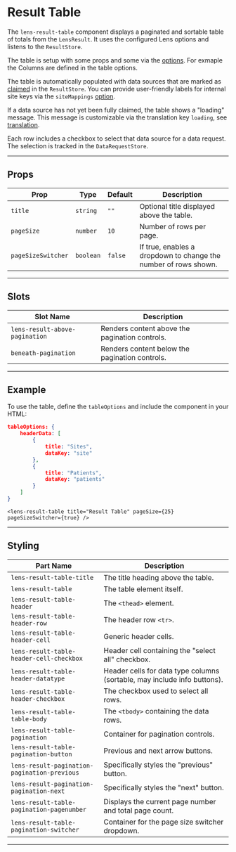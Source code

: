 # Result Table

The `lens-result-table` component displays a paginated and sortable table of totals from the `LensResult`. It uses the configured Lens options and listens to the `ResultStore`.

The table is setup with some props and some via the [options](https://samply.github.io/lens/docs/types/TableOptions.html). For exmaple the Columns are defined in the table options.

The table is automatically populated with data sources that are marked as [claimed](https://github.com/samply/lens/blob/64c88231bdaf40062998f72f92e2d49afe213755/src/stores/response.ts#L12C1-L13C1) in the `ResultStore`. You can provide user-friendly labels for internal site keys via the `siteMappings` [option](https://samply.github.io/lens/docs/types/LensOptions.html#sitemappings).

If a data source has not yet been fully claimed, the table shows a "loading" message. This message is customizable via the translation key `loading`, see [translation](../guide/translations.md).

Each row includes a checkbox to select that data source for a data request. The selection is tracked in the `DataRequestStore`.

---

## Props

| Prop               | Type      | Default | Description                                                     |
| ------------------ | --------- | ------- | --------------------------------------------------------------- |
| `title`            | `string`  | `""`    | Optional title displayed above the table.                       |
| `pageSize`         | `number`  | `10`    | Number of rows per page.                                        |
| `pageSizeSwitcher` | `boolean` | `false` | If true, enables a dropdown to change the number of rows shown. |

---

## Slots

| Slot Name                      | Description                                    |
| ------------------------------ | ---------------------------------------------- |
| `lens-result-above-pagination` | Renders content above the pagination controls. |
| `beneath-pagination`           | Renders content below the pagination controls. |

---

## Example

To use the table, define the `tableOptions` and include the component in your HTML:

```json
tableOptions: {
    headerData: [
        {
            title: "Sites",
            dataKey: "site"
        },
        {
            title: "Patients",
            dataKey: "patients"
        }
    ]
}
```

```svelte
<lens-result-table title="Result Table" pageSize={25} pageSizeSwitcher={true} />
```

---

## Styling

| Part Name                                    | Description                                                              |
| -------------------------------------------- | ------------------------------------------------------------------------ |
| `lens-result-table-title`                    | The title heading above the table.                                       |
| `lens-result-table`                          | The table element itself.                                                |
| `lens-result-table-header`                   | The `<thead>` element.                                                   |
| `lens-result-table-header-row`               | The header row `<tr>`.                                                   |
| `lens-result-table-header-cell`              | Generic header cells.                                                    |
| `lens-result-table-header-cell-checkbox`     | Header cell containing the "select all" checkbox.                        |
| `lens-result-table-header-datatype`          | Header cells for data type columns (sortable, may include info buttons). |
| `lens-result-table-header-checkbox`          | The checkbox used to select all rows.                                    |
| `lens-result-table-table-body`               | The `<tbody>` containing the data rows.                                  |
| `lens-result-table-pagination`               | Container for pagination controls.                                       |
| `lens-result-table-pagination-button`        | Previous and next arrow buttons.                                         |
| `lens-result-pagination-pagination-previous` | Specifically styles the "previous" button.                               |
| `lens-result-pagination-pagination-next`     | Specifically styles the "next" button.                                   |
| `lens-result-table-pagination-pagenumber`    | Displays the current page number and total page count.                   |
| `lens-result-table-pagination-switcher`      | Container for the page size switcher dropdown.                           |

---
